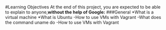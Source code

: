 #Learning Objectives
At the end of this project, you are expected to be able to explain to anyone,**without the help of Google:**
###General
*What is a virtual machine
*What is Ubuntu
-How to use VMs with Vagrant
-What does the command uname do
-How to use VMs with Vagrant
